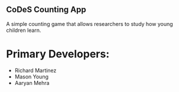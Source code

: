 ## CoDeS Counting App
A simple counting game that allows researchers to study how young children learn.

# Primary Developers:
- Richard Martinez
- Mason Young
- Aaryan Mehra